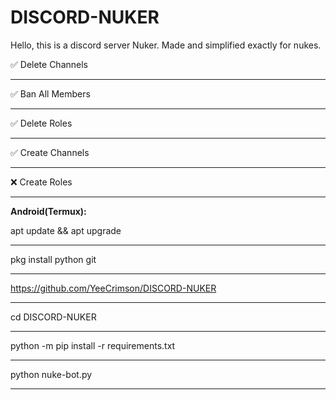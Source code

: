 # DISCORD-NUKER
Hello, this is a discord server Nuker. Made and simplified exactly for nukes.

 ✅ Delete Channels
____________________________________________________________
 ✅ Ban All Members
____________________________________________________________
 ✅ Delete Roles
____________________________________________________________
 ✅ Create Channels
____________________________________________________________
 ❌ Create Roles
____________________________________________________________

**Android(Termux):**

apt update && apt upgrade
____________________________________________________________

pkg install python git
____________________________________________________________

https://github.com/YeeCrimson/DISCORD-NUKER
____________________________________________________________

cd DISCORD-NUKER
____________________________________________________________
python -m pip install -r requirements.txt
____________________________________________________________
python nuke-bot.py
____________________________________________________________
